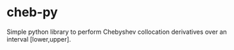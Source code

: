 # cheb-py

Simple python library to perform Chebyshev collocation derivatives over
an interval [lower,upper].

